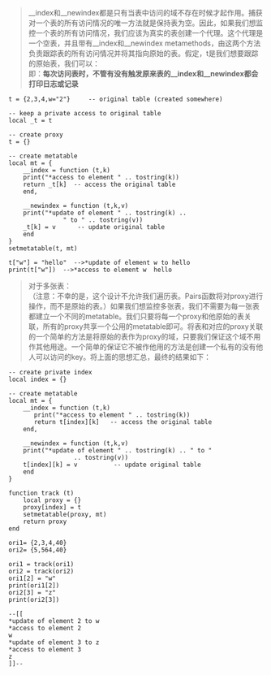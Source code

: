 >__index和__newindex都是只有当表中访问的域不存在时候才起作用。捕获对一个表的所有访问情况的唯一方法就是保持表为空。因此，如果我们想监控一个表的所有访问情况，我们应该为真实的表创建一个代理。这个代理是一个空表，并且带有__index和__newindex metamethods，由这两个方法负责跟踪表的所有访问情况并将其指向原始的表。假定，t是我们想要跟踪的原始表，我们可以：  
>即：**每次访问表时，不管有没有触发原来表的__index和__newindex都会打印日志或记录**

	t = {2,3,4,w="2"}     -- original table (created somewhere)
	 
	-- keep a private access to original table
	local _t = t
	 
	-- create proxy
	t = {}
	 
	-- create metatable
	local mt = {
	    __index = function (t,k)
	    print("*access to element " .. tostring(k))
	    return _t[k]  -- access the original table
	    end,
	 
	    __newindex = function (t,k,v)
	    print("*update of element " .. tostring(k) ..
	               " to " .. tostring(v))
	    _t[k] = v      -- update original table
	    end
	}
	setmetatable(t, mt)
	
	t["w"] = "hello"  -->*update of element w to hello
	print(t["w"])  -->*access to element w  hello

>对于多张表：  
（注意：不幸的是，这个设计不允许我们遍历表。Pairs函数将对proxy进行操作，而不是原始的表。）如果我们想监控多张表，我们不需要为每一张表都建立一个不同的metatable。我们只要将每一个proxy和他原始的表关联，所有的proxy共享一个公用的metatable即可。将表和对应的proxy关联的一个简单的方法是将原始的表作为proxy的域，只要我们保证这个域不用作其他用途。一个简单的保证它不被作他用的方法是创建一个私有的没有他人可以访问的key。将上面的思想汇总，最终的结果如下：  

	-- create private index
	local index = {}
	 
	-- create metatable
	local mt = {
	    __index = function (t,k)
	       print("*access to element " .. tostring(k))
	       return t[index][k]   -- access the original table
	    end,
	 
	    __newindex = function (t,k,v)
	    print("*update of element " .. tostring(k) .. " to "
	                  .. tostring(v))
	    t[index][k] = v          -- update original table
	    end
	}
	 
	function track (t)
	    local proxy = {}
	    proxy[index] = t
	    setmetatable(proxy, mt)
	    return proxy
	end
	
	ori1= {2,3,4,40}
	ori2= {5,564,40}
	
	ori1 = track(ori1)
	ori2 = track(ori2)
	ori1[2] = "w"
	print(ori1[2])
	ori2[3] = "z"
	print(ori2[3])
	
	--[[
	*update of element 2 to w
	*access to element 2
	w
	*update of element 3 to z
	*access to element 3
	z
	]]--
